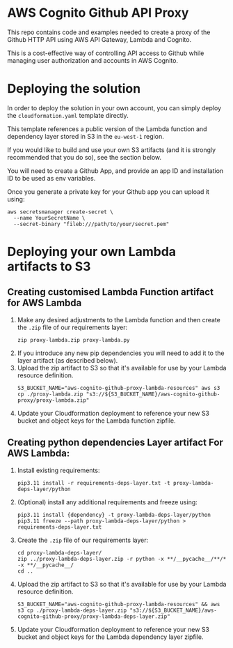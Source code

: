 # AWS Cognito Github API Proxy

This repo contains code and examples needed to create a proxy of the Github HTTP API using AWS API Gateway, Lambda and Cognito.

This is a cost-effective way of controlling API access to Github while managing user authorization and accounts in AWS Cognito. 

# Deploying the solution

In order to deploy the solution in your own account, you can simply deploy the `cloudformation.yaml` template directly.

This template references a public version of the Lambda function and dependency layer stored in S3 in the `eu-west-1` region.

If you would like to build and use your own S3 artifacts (and it is strongly recommended that you do so), see the section below.

You will need to create a Github App, and provide an app ID and installation ID to be used as env variables.

Once you generate a private key for your Github app you can upload it using:
```shell
aws secretsmanager create-secret \
  --name YourSecretName \
  --secret-binary "fileb:///path/to/your/secret.pem"
```

# Deploying your own Lambda artifacts to S3

## Creating customised Lambda Function artifact for AWS Lambda

1. Make any desired adjustments to the Lambda function and then create the `.zip` file of our requirements layer:
    ```shell
    zip proxy-lambda.zip proxy-lambda.py 
    ```
2. If you introduce any new pip dependencies you will need to add it to the layer artifact (as described below). 
3. Upload the zip artifact to S3 so that it's available for use by your Lambda resource definition.
    ```shell
    S3_BUCKET_NAME="aws-cognito-github-proxy-lambda-resources" aws s3 cp ./proxy-lambda.zip "s3://${S3_BUCKET_NAME}/aws-cognito-github-proxy/proxy-lambda.zip"
    ```
4. Update your Cloudformation deployment to reference your new S3 bucket and object keys for the Lambda function zipfile.

## Creating python dependencies Layer artifact For AWS Lambda:

1. Install existing requirements:
    ```shell
    pip3.11 install -r requirements-deps-layer.txt -t proxy-lambda-deps-layer/python
    ```
2. (Optional) install any additional requirements and freeze using:
   ```shell
   pip3.11 install {dependency} -t proxy-lambda-deps-layer/python
   pip3.11 freeze --path proxy-lambda-deps-layer/python > requirements-deps-layer.txt      
   ```
3. Create the `.zip` file of our requirements layer:
   ```shell
   cd proxy-lambda-deps-layer/
   zip ../proxy-lambda-deps-layer.zip -r python -x **/__pycache__/**/* -x **/__pycache__/
   cd ..
   ```
4. Upload the zip artifact to S3 so that it's available for use by your Lambda resource definition.
   ```shell
   S3_BUCKET_NAME="aws-cognito-github-proxy-lambda-resources" && aws s3 cp ./proxy-lambda-deps-layer.zip "s3://${S3_BUCKET_NAME}/aws-cognito-github-proxy/proxy-lambda-deps-layer.zip"
   ```
5. Update your Cloudformation deployment to reference your new S3 bucket and object keys for the Lambda dependency layer zipfile.
